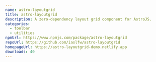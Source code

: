 ```yaml
---
name: astro-layoutgrid
title: astro-layoutgrid
description: A zero-dependency layout grid component for AstroJS.
categories:
  - toolbar
  - utilities
npmUrl: https://www.npmjs.com/package/astro-layoutgrid
repoUrl: https://github.com/iaslfw/astro-layoutgrid
homepageUrl: https://astro-layoutgrid-demo.netlify.app
downloads: 40
---
```

